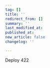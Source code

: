 ```yaml
---
tag: []
title: ''
redirect_from: []
summary: ''
last_modified_at: 
published_at: 
new_article: false
changelog: ''

---
```

Deploy 422